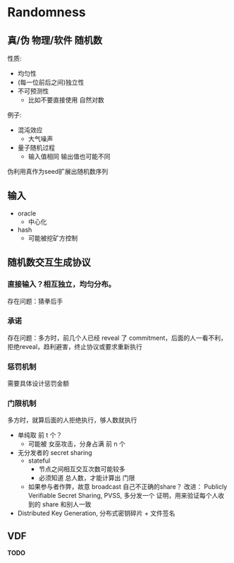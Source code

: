 # Randomness

## 真/伪 物理/软件 随机数

性质:

+ 均匀性
+ (每一位前后之间)独立性
+ 不可预测性
    * 比如不要直接使用 自然对数

例子:

+ 混沌效应
    * 大气噪声
+ 量子随机过程
    * 输入值相同 输出值也可能不同

伪利用真作为seed扩展出随机数序列

## 输入
+ oracle
    * 中心化
+ hash
    * 可能被挖矿方控制

## 随机数交互生成协议

### 直接输入？相互独立，均匀分布。
存在问题：猜拳后手

### 承诺
存在问题：多方时，前几个人已经 reveal 了 commitment，后面的人一看不利，拒绝reveal，趋利避害，终止协议或要求重新执行

### 惩罚机制
需要具体设计惩罚金额

### 门限机制
多方时，就算后面的人拒绝执行，够人数就执行

+ 单纯取 前 t 个？
    * 可能被 女巫攻击，分身占满 前 n 个
+ 无分发者的 secret sharing
    * stateful
        - 节点之间相互交互次数可能较多
        - 必须知道 总人数，才能计算出 门限
    * 如果参与者作弊，故意 broadcast 自己不正确的share？ 改进： Publicly Verifiable Secret Sharing, PVSS, 多分发一个 证明，用来验证每个人收到的 share 和别人一致
+ Distributed Key Generation, 分布式密钥碎片 + 文件签名

## VDF

__TODO__